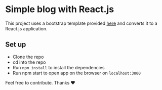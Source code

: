 # Simple blog with React.js

This project uses a bootstrap template provided [here](https://github.com/BlackrockDigital/startbootstrap-clean-blog) and converts it to a React.js application.

## Set up
- Clone the repo
- cd into the repo
- Run `npm install` to install the dependencies
- Run npm start to open app on the browser on `localhost:3000`

Feel free to contribute. Thanks :heart:
